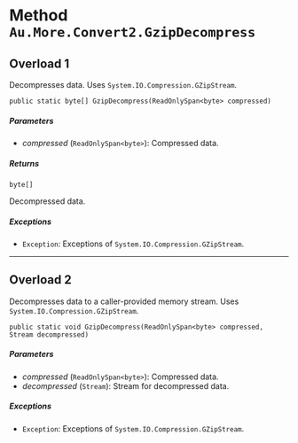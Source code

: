 # Method `Au.More.Convert2.GzipDecompress`

## Overload 1

Decompresses data. Uses `System.IO.Compression.GZipStream`.

```
public static byte[] GzipDecompress(ReadOnlySpan<byte> compressed)
```

##### Parameters

- *compressed*  (`ReadOnlySpan<byte>`):
    Compressed data.

##### Returns

`byte[]`

Decompressed data.

##### Exceptions

- `Exception`:
    Exceptions of `System.IO.Compression.GZipStream`.

* * *

## Overload 2

Decompresses data to a caller-provided memory stream. Uses `System.IO.Compression.GZipStream`.

```
public static void GzipDecompress(ReadOnlySpan<byte> compressed, Stream decompressed)
```

##### Parameters

- *compressed*  (`ReadOnlySpan<byte>`):
    Compressed data.
- *decompressed*  (`Stream`):
    Stream for decompressed data.

##### Exceptions

- `Exception`:
    Exceptions of `System.IO.Compression.GZipStream`.